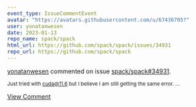```yaml
---
event_type: IssueCommentEvent
avatar: "https://avatars.githubusercontent.com/u/67436705?"
user: yonatanwesen
date: 2023-01-13
repo_name: spack/spack
html_url: https://github.com/spack/spack/issues/34931
repo_url: https://github.com/spack/spack
---
```


<a href='https://github.com/yonatanwesen' target='_blank'>yonatanwesen</a> commented on issue <a href='https://github.com/spack/spack/issues/34931' target='_blank'>spack/spack#34931</a>.

<small>Just tried with cuda@11.6 but I believe I am still getting the same error. ...</small>

<a href='https://github.com/spack/spack/issues/34931' target='_blank'>View Comment</a>